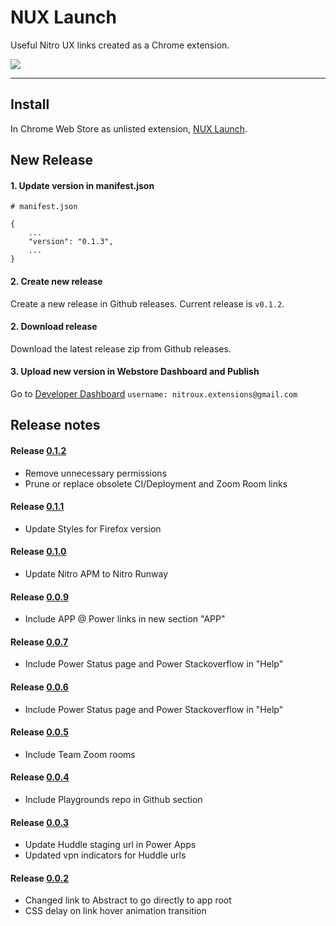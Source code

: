 # NUX Launch
Useful Nitro UX links created as a Chrome extension.

![](https://lh3.googleusercontent.com/AWiKHt6MBBH9bN-DR93R5bLzY_v3yqbCCg8zym-16kwM3rkxh69vQlked-KQxUrS6g5ibMgx=w640-h400-e365)

---

## Install
In Chrome Web Store as unlisted extension, [NUX Launch](https://chrome.google.com/webstore/detail/nux-launch/gobopjdebhbgjcegmnibipabojmmckai).


## New Release

#### 1. Update version in manifest.json
```
# manifest.json

{
    ...
    "version": "0.1.3",
    ...
}
```

#### 2. Create new release
Create a new release in Github releases. Current release is `v0.1.2`.

#### 2. Download release
Download the latest release zip from Github releases.

#### 3. Upload new version in Webstore Dashboard and Publish

Go to [Developer Dashboard](https://chrome.google.com/webstore/developer/dashboard/g15145575285257363436?hl=en-US&gl=US&authuser=4)
`username: nitroux.extensions@gmail.com`


## Release notes

#### Release [0.1.2](https://github.com/powerhome/chrome-nux-launch/pull/1)
* Remove unnecessary permissions
* Prune or replace obsolete CI/Deployment and Zoom Room links

#### Release [0.1.1](https://github.com/deliberatedesign/chrome-nux-launch/commit/0c2297cf5d388c2aaff880c01335accf6b424b6b)
* Update Styles for Firefox version

#### Release [0.1.0](https://github.com/deliberatedesign/chrome-nux-launch/commit/7c24f4a7a930d0acf78d9758989a5af4224aa819)
* Update Nitro APM to Nitro Runway

#### Release [0.0.9](https://github.com/deliberatedesign/chrome-nux-launch/commit/09c49fbbbeb90ebad8299b166a215ab92a5855c4)
* Include APP @ Power links in new section "APP"

#### Release [0.0.7](https://github.com/deliberatedesign/chrome-nux-launch/commit/3dcdf57c6161f6b9629731b53c945bcd31374ea1)
* Include Power Status page and Power Stackoverflow in "Help"

#### Release [0.0.6](https://github.com/deliberatedesign/chrome-nux-launch/commit/74e675aab13e43c6a042d81b133dd9bbe3de9075)
* Include Power Status page and Power Stackoverflow in "Help"

#### Release [0.0.5](https://github.com/deliberatedesign/chrome-nux-launch/commit/e46b3cec16f6af69a6628dd52f1c6a22363d3474)
* Include Team Zoom rooms

#### Release [0.0.4](https://github.com/deliberatedesign/chrome-nux-launch/commit/420a2410a838e6c95ee0009fd8646bc309a993ea)
* Include Playgrounds repo in Github section

#### Release [0.0.3](https://github.com/deliberatedesign/chrome-nux-launch/commit/e30aa30d012b7ac7a1598aa71e62d41797634f07)
* Update Huddle staging url in Power Apps
* Updated vpn indicators for Huddle urls

#### Release [0.0.2](https://github.com/deliberatedesign/chrome-nux-launch/commit/1455c63285049258407497c042b1c3884d8b84ac)
* Changed link to Abstract to go directly to app root
* CSS delay on link hover animation transition
